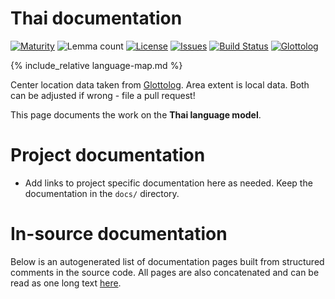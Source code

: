 # Thai documentation

<div class="twocolumn map" markdown="1">

[![Maturity](https://img.shields.io/endpoint?url=https%3A%2F%2Fraw.githubusercontent.com%2Fgiellalt%2Flang-tha%2Fgh-pages%2Fmaturity.json)](https://giellalt.github.io/MaturityClassification.html)
![Lemma count](https://img.shields.io/endpoint?url=https%3A%2F%2Fraw.githubusercontent.com%2Fgiellalt%2Flang-tha%2Fgh-pages%2Flemmacount.json)
[![License](https://img.shields.io/github/license/giellalt/lang-tha)](https://github.com/giellalt/lang-tha/blob/main/LICENSE)
[![Issues](https://img.shields.io/github/issues/giellalt/lang-tha)](https://github.com/giellalt/lang-tha/issues)
[![Build Status](https://builds.giellalt.org/api/badge/lang-tha?label=CI)](https://builds.giellalt.org/pipelines/lang-tha/builds/latest)
[![Glottolog](https://img.shields.io/badge/Glottolog-green)](https://glottolog.org/resource/languoid/id/thai1261)

{% include_relative language-map.md %}

Center location data taken from [Glottolog](https://glottolog.org/). Area extent is local data. Both can be adjusted if wrong - file a pull request!

</div>

This page documents the work on the **Thai language model**. 

# Project documentation

* Add links to project specific documentation here as needed. Keep the documentation in the `docs/` directory.

# In-source documentation

Below is an autogenerated list of documentation pages built from structured comments in the source code. All pages are also concatenated and can be read as one long text [here](tha.md).
